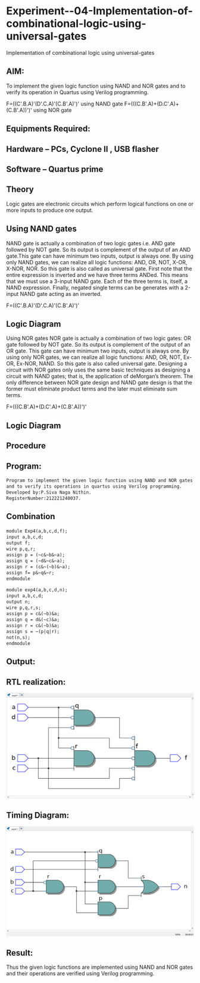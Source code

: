 # Experiment--04-Implementation-of-combinational-logic-using-universal-gates
Implementation of combinational logic using universal-gates
 
## AIM:
To implement the given logic function using NAND and NOR gates and to verify its operation in Quartus using Verilog programming.

F=((C'.B.A)'(D'.C.A)'(C.B'.A)')' using NAND gate
F=(((C.B'.A)+(D.C'.A)+(C.B'.A))')' using NOR gate
## Equipments Required:
## Hardware – PCs, Cyclone II , USB flasher
## Software – Quartus prime


## Theory
Logic gates are electronic circuits which perform logical functions on one or more inputs to produce one output. 

## Using NAND gates
NAND gate is actually a combination of two logic gates i.e. AND gate followed by NOT gate. So its output is complement of the output of an AND gate.This gate can have minimum two inputs, output is always one. By using only NAND gates, we can realize all logic functions: AND, OR, NOT, X-OR, X-NOR, NOR. So this gate is also called as universal gate. First note that the entire expression is inverted and we have three terms ANDed. This means that we must use a 3-input NAND gate. Each of the three terms is, itself, a NAND expression. Finally, negated single terms can be generates with a 2-input NAND gate acting as an inverted.

F=((C'.B.A)'(D'.C.A)'(C.B'.A)')'

## Logic Diagram

Using NOR gates
NOR gate is actually a combination of two logic gates: OR gate followed by NOT gate. So its output is complement of the output of an OR gate. This gate can have minimum two inputs, output is always one. By using only NOR gates, we can realize all logic functions: AND, OR, NOT, Ex-OR, Ex-NOR, NAND. So this gate is also called universal gate. Designing a circuit with NOR gates only uses the same basic techniques as designing a circuit with NAND gates; that is, the application of deMorgan’s theorem. The only difference between NOR gate design and NAND gate design is that the former must eliminate product terms and the later must eliminate sum terms.

F=(((C.B'.A)+(D.C'.A)+(C.B'.A))')'

## Logic Diagram
## Procedure
## Program:
```
Program to implement the given logic function using NAND and NOR gates and to verify its operations in quartus using Verilog programming.
Developed by:P.Siva Naga Nithin. 
RegisterNumber:212221240037.
```
## Combination
```
module Exp4(a,b,c,d,f);
input a,b,c,d;
output f;
wire p,q,r;
assign p = (~c&~b&~a);
assign q = (~d&~c&~a);
assign r = (c&~(~b)&~a);
assign f= p&~q&~r;
endmodule
```
```
module exp4(a,b,c,d,n);
input a,b,c,d;
output n;
wire p,q,r,s;
assign p = c&(~b)&a;
assign q = d&(~c)&a;
assign r = c&(~b)&a;
assign s = ~(p|q|r);
not(n,s);
endmodule
```
## Output:
## RTL realization:
![github.logo](e4.png)

## Timing Diagram:
![github.logo](e4.1.png)

## Result:
Thus the given logic functions are implemented using NAND and NOR gates and their operations are verified using Verilog programming.
